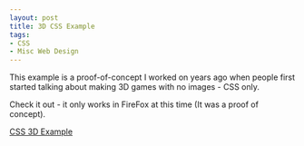 ```yaml
---
layout: post
title: 3D CSS Example
tags:
- CSS
- Misc Web Design
---
```

This example is a proof-of-concept I worked on years ago when people first started talking about making 3D games with no images - CSS only.

Check it out - it only works in FireFox at this time (It was a proof of concept).

[CSS 3D Example](/uploads/2008/door.html)
